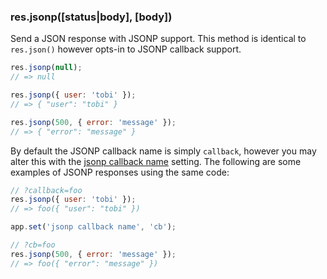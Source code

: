 <h3 id='res.jsonp'>res.jsonp([status|body], [body])</h3>

Send a JSON response with JSONP support. This method is identical
to `res.json()` however opts-in to JSONP callback
support.

~~~js
res.jsonp(null);
// => null

res.jsonp({ user: 'tobi' });
// => { "user": "tobi" }

res.jsonp(500, { error: 'message' });
// => { "error": "message" }
~~~

By default the JSONP callback name is simply `callback`,
however you may alter this with the <a href="#app-settings">jsonp callback name</a>
setting. The following are some examples of JSONP responses using the same
code:

~~~js
// ?callback=foo
res.jsonp({ user: 'tobi' });
// => foo({ "user": "tobi" })

app.set('jsonp callback name', 'cb');

// ?cb=foo
res.jsonp(500, { error: 'message' });
// => foo({ "error": "message" })
~~~
